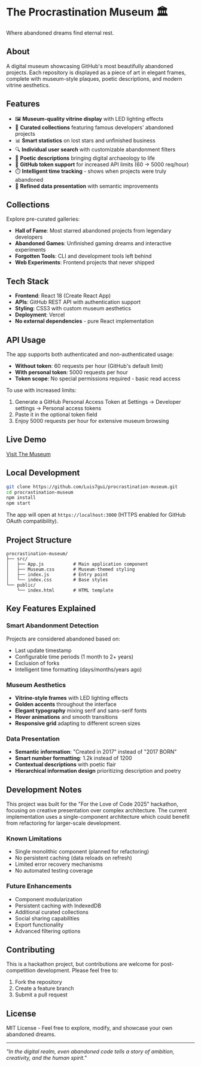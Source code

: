 # The Procrastination Museum 🏛️

Where abandoned dreams find eternal rest.

## About

A digital museum showcasing GitHub's most beautifully abandoned projects. Each repository is displayed as a piece of art in elegant frames, complete with museum-style plaques, poetic descriptions, and modern vitrine aesthetics.

## Features

- 🖼️ **Museum-quality vitrine display** with LED lighting effects
- 🎨 **Curated collections** featuring famous developers' abandoned projects
- 📊 **Smart statistics** on lost stars and unfinished business  
- 🔍 **Individual user search** with customizable abandonment filters
- 📜 **Poetic descriptions** bringing digital archaeology to life
- 🔐 **GitHub token support** for increased API limits (60 → 5000 req/hour)
- ⏱️ **Intelligent time tracking** - shows when projects were truly abandoned
- 🎯 **Refined data presentation** with semantic improvements

## Collections

Explore pre-curated galleries:
- **Hall of Fame**: Most starred abandoned projects from legendary developers
- **Abandoned Games**: Unfinished gaming dreams and interactive experiments
- **Forgotten Tools**: CLI and development tools left behind
- **Web Experiments**: Frontend projects that never shipped

## Tech Stack

- **Frontend**: React 18 (Create React App)
- **APIs**: GitHub REST API with authentication support
- **Styling**: CSS3 with custom museum aesthetics
- **Deployment**: Vercel
- **No external dependencies** - pure React implementation

## API Usage

The app supports both authenticated and non-authenticated usage:

- **Without token**: 60 requests per hour (GitHub's default limit)
- **With personal token**: 5000 requests per hour
- **Token scope**: No special permissions required - basic read access

To use with increased limits:
1. Generate a GitHub Personal Access Token at Settings → Developer settings → Personal access tokens
2. Paste it in the optional token field
3. Enjoy 5000 requests per hour for extensive museum browsing

## Live Demo

[Visit The Museum](https://procrastination-museum.vercel.app)

## Local Development

```bash
git clone https://github.com/Luis7gui/procrastination-museum.git
cd procrastination-museum
npm install
npm start
```

The app will open at `https://localhost:3000` (HTTPS enabled for GitHub OAuth compatibility).

## Project Structure

```
procrastination-museum/
├── src/
│   ├── App.js           # Main application component
│   ├── Museum.css       # Museum-themed styling
│   ├── index.js         # Entry point
│   └── index.css        # Base styles
└── public/
    └── index.html       # HTML template
```

## Key Features Explained

### Smart Abandonment Detection
Projects are considered abandoned based on:
- Last update timestamp
- Configurable time periods (1 month to 2+ years)
- Exclusion of forks
- Intelligent time formatting (days/months/years ago)

### Museum Aesthetics
- **Vitrine-style frames** with LED lighting effects
- **Golden accents** throughout the interface
- **Elegant typography** mixing serif and sans-serif fonts
- **Hover animations** and smooth transitions
- **Responsive grid** adapting to different screen sizes

### Data Presentation
- **Semantic information**: "Created in 2017" instead of "2017 BORN"
- **Smart number formatting**: 1.2k instead of 1200
- **Contextual descriptions** with poetic flair
- **Hierarchical information design** prioritizing description and poetry

## Development Notes

This project was built for the "For the Love of Code 2025" hackathon, focusing on creative presentation over complex architecture. The current implementation uses a single-component architecture which could benefit from refactoring for larger-scale development.

### Known Limitations
- Single monolithic component (planned for refactoring)
- No persistent caching (data reloads on refresh)
- Limited error recovery mechanisms
- No automated testing coverage

### Future Enhancements
- Component modularization
- Persistent caching with IndexedDB
- Additional curated collections
- Social sharing capabilities
- Export functionality
- Advanced filtering options

## Contributing

This is a hackathon project, but contributions are welcome for post-competition development. Please feel free to:

1. Fork the repository
2. Create a feature branch
3. Submit a pull request

## License

MIT License - Feel free to explore, modify, and showcase your own abandoned dreams.

---

*"In the digital realm, even abandoned code tells a story of ambition, creativity, and the human spirit."*